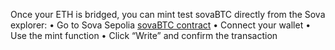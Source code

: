 Once your ETH is bridged, you can mint test sovaBTC directly from the Sova explorer:
• Go to Sova Sepolia [sovaBTC contract](https://explorer.testnet.sova.io/address/0x5Db496debB227455cE9f482f9E443f1073a55456?tab=read_write_contract#0x1249c58b)
• Connect your wallet
• Use the mint function
• Click “Write” and confirm the transaction
